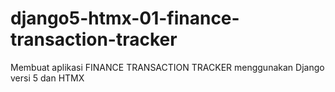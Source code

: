# django5-htmx-01-finance-transaction-tracker
Membuat aplikasi FINANCE TRANSACTION TRACKER menggunakan Django versi 5 dan HTMX
